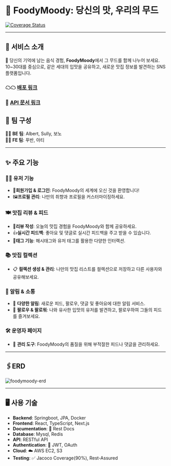 # 🍴 **FoodyMoody**: 당신의 맛, 우리의 무드

[![Coverage Status](https://coveralls.io/repos/github/foody-moody/foodymoody/badge.svg?branch=dev-be)](https://coveralls.io/github/foody-moody/foodymoody)

---

## 📘 서비스 소개

🍝 당신의 기억에 남는 음식 경험, **FoodyMoody**에서 그 무드를 함께 나누어 보세요. 10~30대를 중심으로, 같은 세대의 입맛을 공유하고, 새로운 맛집 정보를 발견하는 SNS 플랫폼입니다.

### ☁☁ [배포 링크](https://foodymoody.site/)
### 📃 [API 문서 링크](https://foodymoody.site/api/docs)

## 🍻 팀 구성

👩‍💻 **BE 팀**: Albert, Sully, 보노  
👨‍💻 **FE 팀**: 푸반, 아티

---

## ✨ 주요 기능

### 🙋‍♂️ 유저 기능

- 🎉**회원가입 & 로그인**:  FoodyMoody의 세계에 오신 것을 환영합니다!
- 🖼️**프로필 관리**:  나만의 취향과 프로필을 커스터마이징하세요.

### 🍽️ 맛집 리뷰 & 피드

- 📝**리뷰 작성**:  오늘의 맛집 경험을 FoodyMoody와 함께 공유하세요.
- 👍**실시간 피드백**:  좋아요 및 댓글로 실시간 피드백을 주고 받을 수 있습니다.
- 🔖**태그 기능**:  해시태그와 유저 태그를 활용한 다양한 인터랙션.

### 📚 맛집 컬렉션

- 📋 **컬렉션 생성 & 관리**: 나만의 맛집 리스트를 컬렉션으로 저장하고 다른 사용자와 공유해보세요.

### 📣 알림 & 소통

- 🚀 **다양한 알림**: 새로운 피드, 팔로우, 댓글 및 좋아요에 대한 알림 서비스.
- 🤝 **팔로우 & 팔로워**: 나와 유사한 입맛의 유저를 발견하고, 팔로우하여 그들의 피드를 즐겨보세요.

### 🛠️ 운영자 페이지

- 🔧 **관리 도구**: FoodyMoody의 품질을 위해 부적절한 피드나 댓글을 관리하세요.

---

## 🖇️ERD

![foodymoody-erd](https://github.com/foody-moody/foodymoody/assets/99056666/c1677106-ae5c-4d5f-bcd1-6bcee86067f5)

---

## 🖥 사용 기술

- **Backend**: Springboot, JPA, Docker
- **Frontend**: React, TypeScript, Next.js
- **Documentation**: 📄 Rest Docs
- **Database**: Mysql, Redis
- **API**: RESTful API
- **Authentication**: 🔐 JWT, OAuth
- **Cloud**: ☁️ AWS EC2, S3
- **Testing**: ✅ Jacoco Coverage(90%), Rest-Assured
